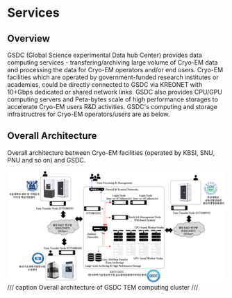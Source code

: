 # Services

## Overview

GSDC (Global Science experimental Data hub Center) provides data computing services - transfering/archiving large volume of Cryo-EM data and processing the data for Cryo-EM operators and/or end users. Cryo-EM facilities which are operated by government-funded research institutes or academies, could be directly connected to GSDC via KREONET with 10+Gbps dedicated or shared network links. GSDC also provides CPU/GPU computing servers and Peta-bytes scale of high performance storages to accelerate Cryo-EM users R&D activities. GSDC's computing and storage infrastructres for Cryo-EM operators/users are as below.

## Overall Architecture

Overall architecture between Cryo-EM facilities (operated by KBSI, SNU, PNU and so on) and GSDC.

![tem_service_farm](../images/tem_service_farm.png)
/// caption
Overall architecture of GSDC TEM computing cluster
///